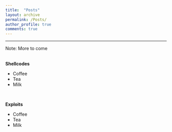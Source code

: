 ```yaml
---
title:  "Posts"
layout: archive
permalink: /Posts/
author_profile: true
comments: true
---
```


------------

<p style="text-align:justify;">
<span style="font-family: Calibri (Body);font-size: 17px">

<it>Note: More to come</it>

<br>
<b><it>Shellcodes</it></b> 

<ul>
  <li>Coffee</li>
  <li>Tea</li>
  <li>Milk</li>
</ul>


<br>

<b><it>Exploits</it></b>

<ul>
  <li>Coffee</li>
  <li>Tea</li>
  <li>Milk</li>
</ul>

</span></p>